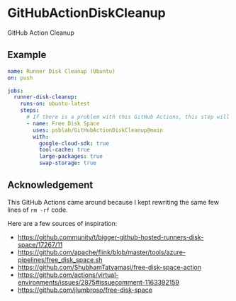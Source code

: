 # GitHubActionDiskCleanup
GitHub Action Cleanup

## Example

```yaml
name: Runner Disk Cleanup (Ubuntu)
on: push

jobs:
  runner-disk-cleanup:
    runs-on: ubuntu-latest
    steps:
      # If there is a problem with this GitHub Actions, this step will fail
      - name: Free Disk Space
        uses: psblah/GitHubActionDiskCleanup@main
        with:
          google-cloud-sdk: true
          tool-cache: true
          large-packages: true
          swap-storage: true
```


## Acknowledgement

This GitHub Actions came around because I kept rewriting the same few lines of `rm -rf` code.

Here are a few sources of inspiration:
- https://github.community/t/bigger-github-hosted-runners-disk-space/17267/11
- https://github.com/apache/flink/blob/master/tools/azure-pipelines/free_disk_space.sh
- https://github.com/ShubhamTatvamasi/free-disk-space-action
- https://github.com/actions/virtual-environments/issues/2875#issuecomment-1163392159
- https://github.com/jlumbroso/free-disk-space